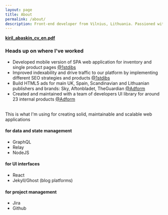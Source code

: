 ```yaml
---
layout: page
title: About
permalink: /about/
description: Front-end developer from Vilnius, Lithuania. Passioned with clean code and pure functions which solves issue and problems.
---
```


<b><a href="/assets/docs/kiril_abaskin_cv_en.pdf">kiril_abaskin_cv_en.pdf</a></b>

### Heads up on where I've worked

-   Developed mobile version of SPA web application for inventory and single product pages <a href="https://1stdibs.com">@1stdibs</a>
-   Improved indexability and drive traffic to our platform by implementing different SEO strategies and products <a href="https://1stdibs.com">@1stdibs</a>
-   Build HTML5 ads for main UK, Spain, Scandinavian and Lithuanian publishers and brands: Sky, Aftonbladet, TheGuardian <a href="https://adform.com">@Adform</a>
-   Created and maintained with a team of developers UI library for around 23 internal products <a href="https://adform.com">@Adform</a>

<br />
This is what I'm using for creating solid, maintainable and scalable web applications

#### for data and state management

<ul>
    <li>GraphQL</li>
    <li>Relay</li>
    <li>NodeJS</li>
</ul>

#### for UI interfaces

<ul>
    <li>React</li>
    <li>Jekyll/Ghost (blog platforms)</li>
</ul>

#### for project management

<ul>
    <li>Jira</li>
    <li>Github</li>
</ul>

<!-- <table>
    <tr>
        <td>React</td>
    </tr>
    <tr>
        <td>Relay</td>
    </tr>
    <tr>
        <td>GraphQL</td>
    </tr>
    <tr>
        <td>NodeJS</td>
    </tr>
    <tr>
        <td>Express</td>
    </tr>
    <tr>
        <td>Webpack</td>
    </tr>
</table> -->
